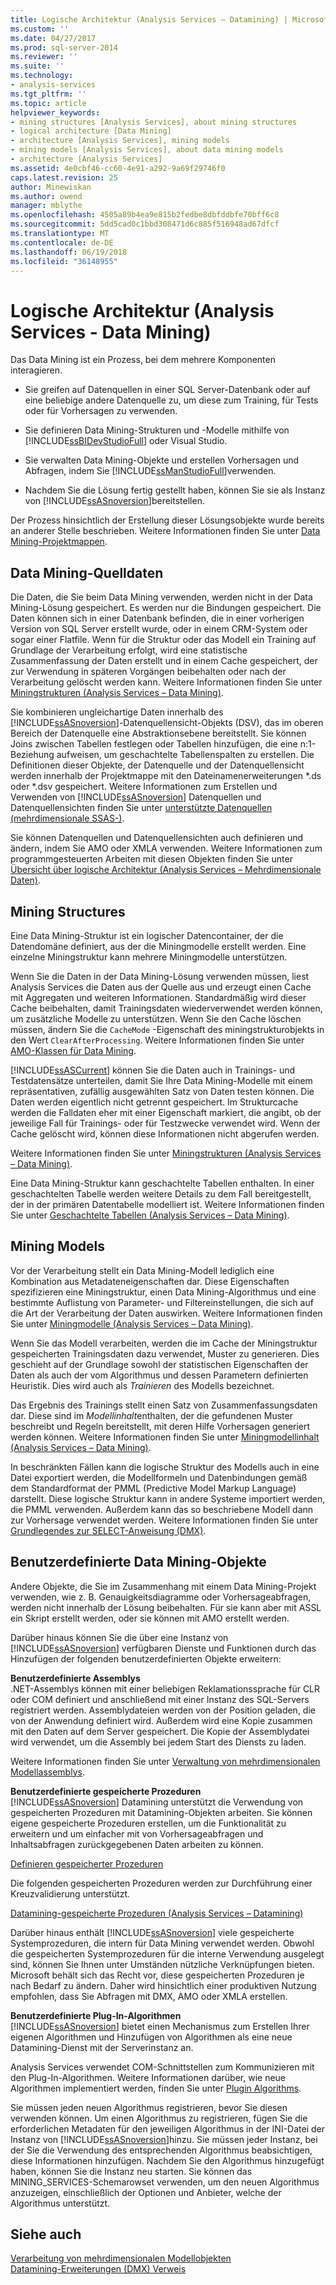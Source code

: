 ```yaml
---
title: Logische Architektur (Analysis Services – Datamining) | Microsoft Docs
ms.custom: ''
ms.date: 04/27/2017
ms.prod: sql-server-2014
ms.reviewer: ''
ms.suite: ''
ms.technology:
- analysis-services
ms.tgt_pltfrm: ''
ms.topic: article
helpviewer_keywords:
- mining structures [Analysis Services], about mining structures
- logical architecture [Data Mining]
- architecture [Analysis Services], mining models
- mining models [Analysis Services], about data mining models
- architecture [Analysis Services]
ms.assetid: 4e0cbf46-cc60-4e91-a292-9a69f29746f0
caps.latest.revision: 25
author: Minewiskan
ms.author: owend
manager: mblythe
ms.openlocfilehash: 4505a89b4ea9e815b2fedbe8dbfddbfe70bff6c8
ms.sourcegitcommit: 5dd5cad0c1bbd308471d6c885f516948ad67dfcf
ms.translationtype: MT
ms.contentlocale: de-DE
ms.lasthandoff: 06/19/2018
ms.locfileid: "36148955"
---
```

# <a name="logical-architecture-analysis-services---data-mining"></a>Logische Architektur (Analysis Services - Data Mining)
  Das Data Mining ist ein Prozess, bei dem mehrere Komponenten interagieren.  
  
-   Sie greifen auf Datenquellen in einer SQL Server-Datenbank oder auf eine beliebige andere Datenquelle zu, um diese zum Training, für Tests oder für Vorhersagen zu verwenden.  
  
-   Sie definieren Data Mining-Strukturen und -Modelle mithilfe von [!INCLUDE[ssBIDevStudioFull](../../includes/ssbidevstudiofull-md.md)] oder Visual Studio.  
  
-   Sie verwalten Data Mining-Objekte und erstellen Vorhersagen und Abfragen, indem Sie [!INCLUDE[ssManStudioFull](../../includes/ssmanstudiofull-md.md)]verwenden.  
  
-   Nachdem Sie die Lösung fertig gestellt haben, können Sie sie als Instanz von [!INCLUDE[ssASnoversion](../../includes/ssasnoversion-md.md)]bereitstellen.  
  
 Der Prozess hinsichtlich der Erstellung dieser Lösungsobjekte wurde bereits an anderer Stelle beschrieben. Weitere Informationen finden Sie unter [Data Mining-Projektmappen](data-mining-solutions.md).  
  

  
##  <a name="bkmk_SourceData"></a> Data Mining-Quelldaten  
 Die Daten, die Sie beim Data Mining verwenden, werden nicht in der Data Mining-Lösung gespeichert. Es werden nur die Bindungen gespeichert. Die Daten können sich in einer Datenbank befinden, die in einer vorherigen Version von SQL Server erstellt wurde, oder in einem CRM-System oder sogar einer Flatfile. Wenn für die Struktur oder das Modell ein Training auf Grundlage der Verarbeitung erfolgt, wird eine statistische Zusammenfassung der Daten erstellt und in einem Cache gespeichert, der zur Verwendung in späteren Vorgängen beibehalten oder nach der Verarbeitung gelöscht werden kann. Weitere Informationen finden Sie unter [Miningstrukturen &#40;Analysis Services – Data Mining&#41;](mining-structures-analysis-services-data-mining.md).  
  
 Sie kombinieren ungleichartige Daten innerhalb des [!INCLUDE[ssASnoversion](../../includes/ssasnoversion-md.md)]-Datenquellensicht-Objekts (DSV), das im oberen Bereich der Datenquelle eine Abstraktionsebene bereitstellt. Sie können Joins zwischen Tabellen festlegen oder Tabellen hinzufügen, die eine n:1-Beziehung aufweisen, um geschachtelte Tabellenspalten zu erstellen. Die Definitionen dieser Objekte, der Datenquelle und der Datenquellensicht werden innerhalb der Projektmappe mit den Dateinamenerweiterungen *.ds oder \*.dsv gespeichert. Weitere Informationen zum Erstellen und Verwenden von [!INCLUDE[ssASnoversion](../../includes/ssasnoversion-md.md)] Datenquellen und Datenquellensichten finden Sie unter [unterstützte Datenquellen &#40;mehrdimensionale SSAS-&#41;](../multidimensional-models/supported-data-sources-ssas-multidimensional.md).  
  
 Sie können Datenquellen und Datenquellensichten auch definieren und ändern, indem Sie AMO oder XMLA verwenden. Weitere Informationen zum programmgesteuerten Arbeiten mit diesen Objekten finden Sie unter [Übersicht über logische Architektur &#40;Analysis Services – Mehrdimensionale Daten&#41;](../multidimensional-models/olap-logical/logical-architecture-overview-analysis-services-multidimensional-data.md).  
  

  
##  <a name="bkmk_Structures"></a> Mining Structures  
 Eine Data Mining-Struktur ist ein logischer Datencontainer, der die Datendomäne definiert, aus der die Miningmodelle erstellt werden. Eine einzelne Miningstruktur kann mehrere Miningmodelle unterstützen.  
  
 Wenn Sie die Daten in der Data Mining-Lösung verwenden müssen, liest Analysis Services die Daten aus der Quelle aus und erzeugt einen Cache mit Aggregaten und weiteren Informationen. Standardmäßig wird dieser Cache beibehalten, damit Trainingsdaten wiederverwendet werden können, um zusätzliche Modelle zu unterstützen. Wenn Sie den Cache löschen müssen, ändern Sie die `CacheMode` -Eigenschaft des miningstrukturobjekts in den Wert `ClearAfterProcessing`. Weitere Informationen finden Sie unter [AMO-Klassen für Data Mining](../multidimensional-models/analysis-management-objects/amo-data-mining-classes.md).  
  
 [!INCLUDE[ssASCurrent](../../includes/ssascurrent-md.md)] können Sie die Daten auch in Trainings- und Testdatensätze unterteilen, damit Sie Ihre Data Mining-Modelle mit einem repräsentativen, zufällig ausgewählten Satz von Daten testen können. Die Daten werden eigentlich nicht getrennt gespeichert. Im Strukturcache werden die Falldaten eher mit einer Eigenschaft markiert, die angibt, ob der jeweilige Fall für Trainings- oder für Testzwecke verwendet wird. Wenn der Cache gelöscht wird, können diese Informationen nicht abgerufen werden.  
  
 Weitere Informationen finden Sie unter [Miningstrukturen &#40;Analysis Services – Data Mining&#41;](mining-structures-analysis-services-data-mining.md).  
  
 Eine Data Mining-Struktur kann geschachtelte Tabellen enthalten. In einer geschachtelten Tabelle werden weitere Details zu dem Fall bereitgestellt, der in der primären Datentabelle modelliert ist. Weitere Informationen finden Sie unter [Geschachtelte Tabellen &#40;Analysis Services – Data Mining&#41;](nested-tables-analysis-services-data-mining.md).  
  
 
  
##  <a name="bkmk_Models"></a> Mining Models  
 Vor der Verarbeitung stellt ein Data Mining-Modell lediglich eine Kombination aus Metadateneigenschaften dar. Diese Eigenschaften spezifizieren eine Miningstruktur, einen Data Mining-Algorithmus und eine bestimmte Auflistung von Parameter- und Filtereinstellungen, die sich auf die Art der Verarbeitung der Daten auswirken. Weitere Informationen finden Sie unter [Miningmodelle &#40;Analysis Services – Data Mining&#41;](mining-models-analysis-services-data-mining.md).  
  
 Wenn Sie das Modell verarbeiten, werden die im Cache der Miningstruktur gespeicherten Trainingsdaten dazu verwendet, Muster zu generieren. Dies geschieht auf der Grundlage sowohl der statistischen Eigenschaften der Daten als auch der vom Algorithmus und dessen Parametern definierten Heuristik. Dies wird auch als *Trainieren* des Modells bezeichnet.  
  
 Das Ergebnis des Trainings stellt einen Satz von Zusammenfassungsdaten dar. Diese sind im *Modellinhalt*enthalten, der die gefundenen Muster beschreibt und Regeln bereitstellt, mit deren Hilfe Vorhersagen generiert werden können. Weitere Informationen finden Sie unter [Miningmodellinhalt &#40;Analysis Services – Data Mining&#41;](mining-model-content-analysis-services-data-mining.md).  
  
 In beschränkten Fällen kann die logische Struktur des Modells auch in eine Datei exportiert werden, die Modellformeln und Datenbindungen gemäß dem Standardformat der PMML (Predictive Model Markup Language) darstellt. Diese logische Struktur kann in andere Systeme importiert werden, die PMML verwenden. Außerdem kann das so beschriebene Modell dann zur Vorhersage verwendet werden. Weitere Informationen finden Sie unter [Grundlegendes zur SELECT-Anweisung (DMX)](/sql/dmx/understanding-the-dmx-select-statement).  
  

  
##  <a name="bkmk_CustomObjects"></a> Benutzerdefinierte Data Mining-Objekte  
 Andere Objekte, die Sie im Zusammenhang mit einem Data Mining-Projekt verwenden, wie z. B. Genauigkeitsdiagramme oder Vorhersageabfragen, werden nicht innerhalb der Lösung beibehalten. Für sie kann aber mit ASSL ein Skript erstellt werden, oder sie können mit AMO erstellt werden.  
  
 Darüber hinaus können Sie die über eine Instanz von [!INCLUDE[ssASnoversion](../../includes/ssasnoversion-md.md)] verfügbaren Dienste und Funktionen durch das Hinzufügen der folgenden benutzerdefinierten Objekte erweitern:  
  
 **Benutzerdefinierte Assemblys**  
 .NET-Assemblys können mit einer beliebigen Reklamationssprache für CLR oder COM definiert und anschließend mit einer Instanz des SQL-Servers registriert werden. Assemblydateien werden von der Position geladen, die von der Anwendung definiert wird. Außerdem wird eine Kopie zusammen mit den Daten auf dem Server gespeichert. Die Kopie der Assemblydatei wird verwendet, um die Assembly bei jedem Start des Diensts zu laden.  
  
 Weitere Informationen finden Sie unter [Verwaltung von mehrdimensionalen Modellassemblys](../multidimensional-models/multidimensional-model-assemblies-management.md).  
  
 **Benutzerdefinierte gespeicherte Prozeduren**  
 [!INCLUDE[ssASnoversion](../../includes/ssasnoversion-md.md)] Datamining unterstützt die Verwendung von gespeicherten Prozeduren mit Datamining-Objekten arbeiten. Sie können eigene gespeicherte Prozeduren erstellen, um die Funktionalität zu erweitern und um einfacher mit von Vorhersageabfragen und Inhaltsabfragen zurückgegebenen Daten arbeiten zu können.  
  
 [Definieren gespeicherter Prozeduren](../multidimensional-models-extending-olap-stored-procedures/defining-stored-procedures.md)  
  
 Die folgenden gespeicherten Prozeduren werden zur Durchführung einer Kreuzvalidierung unterstützt.  
  
 [Datamining-gespeicherte Prozeduren &#40;Analysis Services – Datamining&#41;](/sql/analysis-services/data-mining/data-mining-stored-procedures-analysis-services-data-mining)  
  
 Darüber hinaus enthält [!INCLUDE[ssASnoversion](../../includes/ssasnoversion-md.md)] viele gespeicherte Systemprozeduren, die intern für Data Mining verwendet werden. Obwohl die gespeicherten Systemprozeduren für die interne Verwendung ausgelegt sind, können Sie Ihnen unter Umständen nützliche Verknüpfungen bieten. Microsoft behält sich das Recht vor, diese gespeicherten Prozeduren je nach Bedarf zu ändern. Daher wird hinsichtlich einer produktiven Nutzung empfohlen, dass Sie Abfragen mit DMX, AMO oder XMLA erstellen.  
  
 **Benutzerdefinierte Plug-In-Algorithmen**  
 [!INCLUDE[ssASnoversion](../../includes/ssasnoversion-md.md)] bietet einen Mechanismus zum Erstellen Ihrer eigenen Algorithmen und Hinzufügen von Algorithmen als eine neue Datamining-Dienst mit der Serverinstanz an.  
  
 Analysis Services verwendet COM-Schnittstellen zum Kommunizieren mit den Plug-In-Algorithmen. Weitere Informationen darüber, wie neue Algorithmen implementiert werden, finden Sie unter [Plugin Algorithms](plugin-algorithms.md).  
  
 Sie müssen jeden neuen Algorithmus registrieren, bevor Sie diesen verwenden können. Um einen Algorithmus zu registrieren, fügen Sie die erforderlichen Metadaten für den jeweiligen Algorithmus in der INI-Datei der Instanz von [!INCLUDE[ssASnoversion](../../includes/ssasnoversion-md.md)]hinzu. Sie müssen jeder Instanz, bei der Sie die Verwendung des entsprechenden Algorithmus beabsichtigen, diese Informationen hinzufügen. Nachdem Sie den Algorithmus hinzugefügt haben, können Sie die Instanz neu starten. Sie können das MINING_SERVICES-Schemarowset verwenden, um den neuen Algorithmus anzuzeigen, einschließlich der Optionen und Anbieter, welche der Algorithmus unterstützt.  
  

  
## <a name="see-also"></a>Siehe auch  
 [Verarbeitung von mehrdimensionalen Modellobjekten](../multidimensional-models/processing-a-multidimensional-model-analysis-services.md)   
 [Datamining-Erweiterungen &#40;DMX&#41; Verweis](/sql/dmx/data-mining-extensions-dmx-reference)  
  
  
